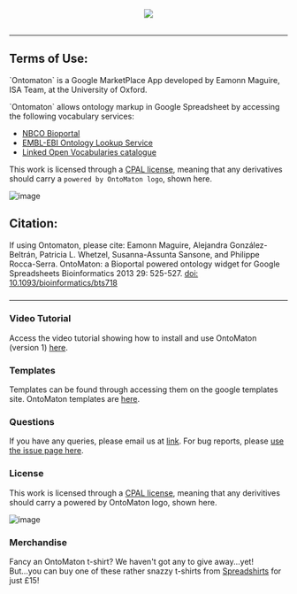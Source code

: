 <div align="center">
<img src="http://isa-tools.org/OntoMaton/figures/ontomaton.png" align="center"/>
</div>

<br/>

----

## Terms of Use:
<p>`Ontomaton` is a Google MarketPlace App developed by Eamonn Maguire, ISA Team, at the University of Oxford.</p>
<p>`Ontomaton` allows ontology markup in Google Spreadsheet by accessing the following vocabulary services:</p>
<ul>
<li><a href="http://data.bioontology.org/documentation" rel="nofollow">NBCO Bioportal</a></li>
<li><a href="https://www.ebi.ac.uk/ols/docs/api" rel="nofollow">EMBL-EBI Ontology Lookup Service</a></li>
<li><a href="https://lov.linkeddata.es/dataset/lov/api" rel="nofollow">Linked Open Vocabularies catalogue</a></li>
</ul>



This work is licensed through a <a href="http://isatab.sf.net/licenses/OntoMaton-license.html" rel="nofollow">CPAL license</a>, meaning that any derivatives should carry a `powered by OntoMaton logo`, shown here.</p>
<p><img src="https://camo.githubusercontent.com/1a972d4b6bfd5c19d3259c985aed6ff9fa3dfaa5/687474703a2f2f6973617461622e73662e6e65742f6173736574732f696d672f746f6f6c732f6f6e746f6d61746f6e2d706172742d6f662d697361746f6f6c732e706e67" alt="image" data-canonical-src="http://isatab.sf.net/assets/img/tools/ontomaton-part-of-isatools.png"></p>
<h3>

## Citation:

<p>If using Ontomaton, please cite:
Eamonn Maguire, Alejandra González-Beltrán, Patricia L. Whetzel, Susanna-Assunta Sansone, and Philippe Rocca-Serra. OntoMaton: a Bioportal powered ontology widget for Google Spreadsheets
Bioinformatics 2013 29: 525-527. <a href="https://doi.org/10.1093/bioinformatics/bts718" rel="nofollow">doi: 10.1093/bioinformatics/bts718</a></p>
<h3>

----

 
### Video Tutorial

Access the video tutorial showing how to install and use OntoMaton (version 1) [here](http://www.youtube.com/watch?v=Qs0nxGBfQac&feature=player_embedded).
 
### Templates

Templates can be found through accessing them on the google templates site. OntoMaton templates are [here](https://drive.google.com/templates?type=spreadsheets&q=ontomaton).

### Questions

If you have any queries, please email us at [link](mailto:isatools@googlegroups.com). For bug reports, please [use the issue page here](https://github.com/ISA-tools/OntoMaton/issues).

### License

This work is licensed through a [CPAL license](http://isatab.sf.net/licenses/OntoMaton-license.html), meaning that any derivitives should carry a powered by OntoMaton logo, shown here.

![image](http://isatab.sf.net/assets/img/tools/ontomaton-part-of-isatools.png)

### Merchandise

Fancy an OntoMaton t-shirt? We haven't got any to give away...yet! But...you can buy one of these rather snazzy t-shirts from [Spreadshirts](http://antarctic-design.spreadshirt.co.uk/men-s-classic-t-shirt-A22910590/customize/color/2) for just £15!



